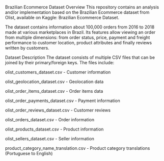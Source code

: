 Brazilian Ecommerce Dataset
Overview
This repository contains an analysis and/or implementation based on the Brazilian Ecommerce dataset from Olist, available on Kaggle: Brazilian Ecommerce Dataset.

The dataset contains information about 100,000 orders from 2016 to 2018 made at various marketplaces in Brazil. Its features allow viewing an order from multiple dimensions: from order status, price, payment and freight performance to customer location, product attributes and finally reviews written by customers.

Dataset Description
The dataset consists of multiple CSV files that can be joined by their primary/foreign keys. The files include:

olist_customers_dataset.csv - Customer information

olist_geolocation_dataset.csv - Geolocation data

olist_order_items_dataset.csv - Order items data

olist_order_payments_dataset.csv - Payment information

olist_order_reviews_dataset.csv - Customer reviews

olist_orders_dataset.csv - Order information

olist_products_dataset.csv - Product information

olist_sellers_dataset.csv - Seller information

product_category_name_translation.csv - Product category translations (Portuguese to English)
